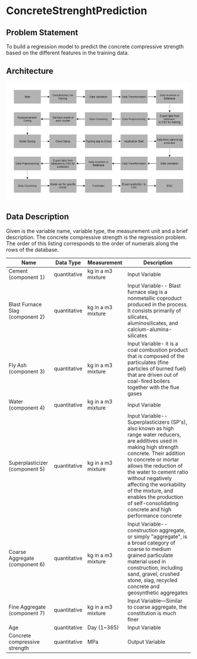 # ConcreteStrenghtPrediction 

## Problem Statement
To build a regression model to predict the concrete compressive strength based on the different features in the training data. 

## Architecture

![](architecuture.jpg)

## Data Description
Given is the variable name, variable type, the measurement unit and a brief description. 
The concrete compressive strength is the regression problem. The order of this listing 
corresponds to the order of numerals along the rows of the database. 


| Name | Data Type | Measurement | Description |
| ------------- | ------------- | ------------- | ------------- |
|Cement (component 1)|	quantitative |	kg in a m3 mixture |	Input Variable  | 
| Blast Furnace Slag (component 2) |	quantitative |	kg in a m3 mixture	| Input Variable-- Blast furnace slag is a nonmetallic coproduct produced in the process. It consists primarily of silicates, aluminosilicates, and calcium-alumina-silicates  |
| Fly Ash (component 3) |	quantitative |	kg in a m3 mixture|Input Variable- it is a coal combustion product that is composed of the particulates (fine particles of burned fuel) that are driven out of coal-fired boilers together with the flue gases|
|Water (component 4)|quantitative	| kg in a m3 mixture	|Input Variable |
|Superplasticizer (component 5)	| quantitative	|kg in a m3 mixture	| Input Variable--Superplasticizers (SP's), also known as high range water reducers, are additives used in making high strength concrete. Their addition to concrete or mortar allows the reduction of the water to cement ratio without negatively affecting the workability of the mixture, and enables the production of self-consolidating concrete and high performance concrete|
|Coarse Aggregate (component 6) |	quantitative	| kg in a m3 mixture	|Input Variable-- construction aggregate, or simply "aggregate", is a broad category of coarse to medium grained particulate material used in construction, including sand, gravel, crushed stone, slag, recycled concrete and geosynthetic aggregates|
|Fine Aggregate (component 7)	|quantitative	|kg in a m3 mixture	|Input Variable—Similar to coarse aggregate, the constitution is much finer|
|Age	| quantitative	| Day (1~365)	| Input Variable |
|Concrete compressive strength	|quantitative|MPa	|Output Variable|


